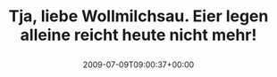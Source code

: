 ---
retweeted: false
source: <a href="http://twitter.com" rel="nofollow">Twitter Web Client</a>
entities:
  hashtags: []
  symbols: []
  user_mentions: []
  urls: []
display_text_range:
- '0'
- '68'
favorite_count: '1'
id_str: '2547764538'
truncated: false
retweet_count: '0'
id: '2547764538'
created_at: Thu Jul 09 09:00:37 +0000 2009
favorited: false
full_text: Tja, liebe Wollmilchsau. Eier legen alleine reicht heute nicht mehr!
lang: de
tags:
- pesos/twitter
date: '2009-07-09T09:00:37+00:00'
src: https://twitter.com/bascht/status/2547764538
original_url: https://twitter.com/bascht/status/2547764538
type: twitter_tweet
text: Tja, liebe Wollmilchsau. Eier legen alleine reicht heute nicht mehr!
title: 'Tja, liebe Wollmilchsau. Eier legen alleine reicht heute nicht mehr!

  '

---